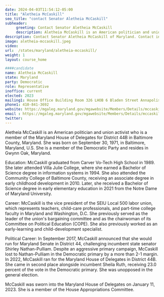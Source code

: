 ```yaml
---
date: 2024-04-03T11:54:12-05:00
title: "Aletheia McCaskill"
seo_title: "contact Senator Aletheia McCaskill"
subheader:
     greeting: Contact Senator Aletheia McCaskill
     description: Aletheia McCaskill is an American politician and union activist who is a member of the Maryland House of Delegates for District 44B in Baltimore County, Maryland. She was born on September 30, 1971, in Baltimore, Maryland, U.S. She is a member of the Democratic Party and resides in Gwynn Oak, Maryland.
description: Contact Senator Aletheia McCaskill of Maryland. Contact information for Aletheia McCaskill includes email address, phone number, and mailing address.
image: aletheia-mccaskill.jpeg
video:
url:  /states/maryland/aletheia-mccaskill/
weight: 1
layout: course_home

####candidate
name: Aletheia McCaskill
state: Maryland
party: Democratic
role: Representative
inoffice: current
elected: 2023
mailing1: House Office Building Room 326 LHOB 6 Bladen Street Annapolis, MD 21401
phone1: 410-841-3692
website: https://mgaleg.maryland.gov/mgawebsite/Members/Details/mccaskill01/
email : https://mgaleg.maryland.gov/mgawebsite/Members/Details/mccaskill01/
twitter:
---
```


Aletheia McCaskill is an American politician and union activist who is a member of the Maryland House of Delegates for District 44B in Baltimore County, Maryland. She was born on September 30, 1971, in Baltimore, Maryland, U.S. She is a member of the Democratic Party and resides in Gwynn Oak, Maryland.

Education:
McCaskill graduated from Carver Vo-Tech High School in 1989. She later attended Villa Julie College, where she earned a Bachelor of Science degree in information systems in 1994. She also attended the Community College of Baltimore County, receiving an associate degree in early childhood development in 2010. Later, she received a Bachelor of Science degree in early elementary education in 2021 from the Notre Dame of Maryland University.

Career:
McCaskill is the vice president of the SEIU Local 500 labor union, which represents teachers, child-care professionals, and part-time college faculty in Maryland and Washington, D.C. She previously served as the leader of the union's bargaining committee and as the chairwoman of its Committee on Political Education (COPE). She also previously worked as an early-learning and child-development specialist.

Political Career:
In September 2017, McCaskill announced that she would run for Maryland Senate in District 44, challenging incumbent state senator Shirley Nathan-Pulliam. Despite an aggressive primary campaign, McCaskill lost to Nathan-Pulliam in the Democratic primary by a more than 2-1 margin. In 2022, McCaskill ran for the Maryland House of Delegates in District 44B. She came in second place alongside incumbent Sheila Ruth, receiving 23.0 percent of the vote in the Democratic primary. She was unopposed in the general election.

McCaskill was sworn into the Maryland House of Delegates on January 11, 2023. She is a member of the House Appropriations Committee.

